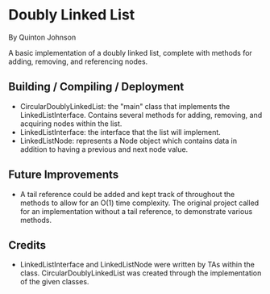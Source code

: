 Doubly Linked List
===================

By Quinton Johnson

A basic implementation of a doubly linked list, complete with methods for adding, removing, and referencing nodes.

Building / Compiling / Deployment
-----------------------------

- CircularDoublyLinkedList: the "main" class that implements the LinkedListInterface. Contains several methods for adding, removing, and acquiring nodes within the list.
- LinkedListInterface: the interface that the list will implement.
- LinkedListNode: represents a Node object which contains data in addition to having a previous and next node value.

Future Improvements
-----------------------------

- A tail reference could be added and kept track of throughout the methods to allow for an O(1) time complexity. The original project called for an implementation without a tail reference, to demonstrate various methods.

Credits
-----------------------------
- LinkedListInterface and LinkedListNode were written by TAs within the class. CircularDoublyLinkedList was created through the implementation of the given classes.
